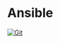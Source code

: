 # Ansible

[![Git](https://app.soluble.cloud/api/v1/public/badges/10772f41-94b9-4b39-a580-cdd1015ed41a.svg?orgId=635054152320)](https://app.soluble.cloud/repos/details/github.com/aggie-innovation-platform-private/hammer-space-ansible?orgId=635054152320)  
